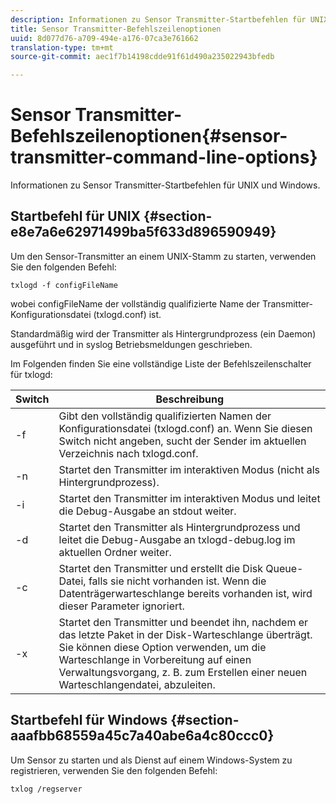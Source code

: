 ```yaml
---
description: Informationen zu Sensor Transmitter-Startbefehlen für UNIX und Windows.
title: Sensor Transmitter-Befehlszeilenoptionen
uuid: 8d077d76-a709-494e-a176-07ca3e761662
translation-type: tm+mt
source-git-commit: aec1f7b14198cdde91f61d490a235022943bfedb

---
```



# Sensor Transmitter-Befehlszeilenoptionen{#sensor-transmitter-command-line-options}

Informationen zu Sensor Transmitter-Startbefehlen für UNIX und Windows.

## Startbefehl für UNIX {#section-e8e7a6e62971499ba5f633d896590949}

Um den Sensor-Transmitter an einem UNIX-Stamm zu starten, verwenden Sie den folgenden Befehl:

```
txlogd -f configFileName
```

wobei configFileName der vollständig qualifizierte Name der Transmitter-Konfigurationsdatei (txlogd.conf) ist.

Standardmäßig wird der Transmitter als Hintergrundprozess (ein Daemon) ausgeführt und in syslog Betriebsmeldungen geschrieben.

Im Folgenden finden Sie eine vollständige Liste der Befehlszeilenschalter für txlogd:

| Switch | Beschreibung |
|---|---|
| -f | Gibt den vollständig qualifizierten Namen der Konfigurationsdatei (txlogd.conf) an. Wenn Sie diesen Switch nicht angeben, sucht der Sender im aktuellen Verzeichnis nach txlogd.conf. |
| -n | Startet den Transmitter im interaktiven Modus (nicht als Hintergrundprozess). |
| -i | Startet den Transmitter im interaktiven Modus und leitet die Debug-Ausgabe an stdout weiter. |
| -d | Startet den Transmitter als Hintergrundprozess und leitet die Debug-Ausgabe an txlogd-debug.log im aktuellen Ordner weiter. |
| -c | Startet den Transmitter und erstellt die Disk Queue-Datei, falls sie nicht vorhanden ist. Wenn die Datenträgerwarteschlange bereits vorhanden ist, wird dieser Parameter ignoriert. |
| -x | Startet den Transmitter und beendet ihn, nachdem er das letzte Paket in der Disk-Warteschlange überträgt. Sie können diese Option verwenden, um die Warteschlange in Vorbereitung auf einen Verwaltungsvorgang, z. B. zum Erstellen einer neuen Warteschlangendatei, abzuleiten. |

## Startbefehl für Windows {#section-aaafbb68559a45c7a40abe6a4c80ccc0}

Um Sensor zu starten und als Dienst auf einem Windows-System zu registrieren, verwenden Sie den folgenden Befehl:

```
txlog /regserver
```

